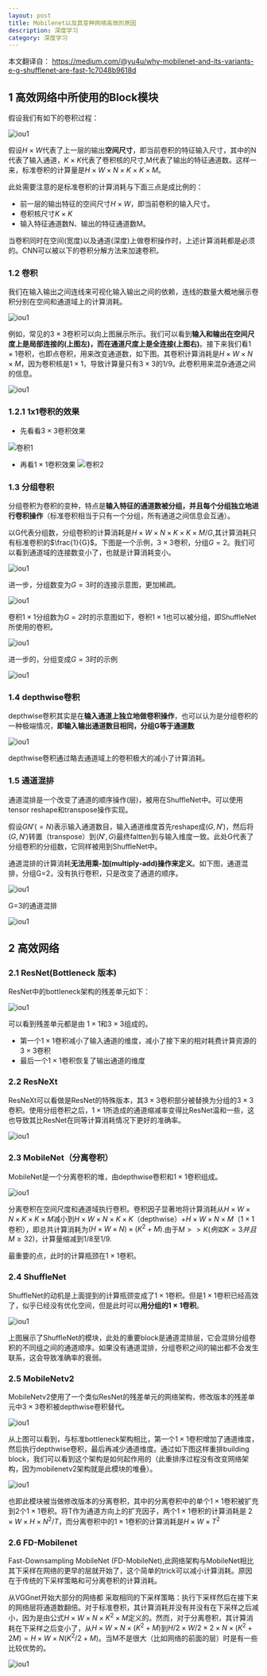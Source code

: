 ```yaml
---
layout: post
title: Mobilenet以及其变种网络高效的原因
description: 深度学习
category: 深度学习
---
```

本文翻译自： https://medium.com/@yu4u/why-mobilenet-and-its-variants-e-g-shufflenet-are-fast-1c7048b9618d

## 1 高效网络中所使用的Block模块

假设我们有如下的卷积过程：

![iou1](/images/blog/effient-smallnet-1.png)

假设$H\times W$代表了上一层的输出**空间尺寸**，即当前卷积的特征输入尺寸，其中的N代表了输入通道，$K\times K$代表了卷积核的尺寸,M代表了输出的特征通道数。这样一来，标准卷积的计算量是$H\times W\times N\times K\times K\times M$。

此处需要注意的是标准卷积的计算消耗与下面三点是成比例的：

+ 前一层的输出特征的空间尺寸$H\times W$，即当前卷积的输入尺寸。
+ 卷积核尺寸$K\times K$
+ 输入特征通道数N、输出的特征通道数M。

当卷积同时在空间(宽度)以及通道(深度)上做卷积操作时，上述计算消耗都是必须的。CNN可以被以下的卷积分解方法来加速卷积。

### 1.2 卷积

我们在输入输出之间连线来可视化输入输出之间的依赖，连线的数量大概地展示卷积分别在空间和通道域上的计算消耗。

![iou1](/images/blog/effient-smallnet-2.png)

例如，常见的$3\times3$卷积可以向上图展示所示。我们可以看到**输入和输出在空间尺度上是局部连接的(上图左)，而在通道尺度上是全连接(上图右)**。接下来我们看$1\times1$卷积，也即点卷积，用来改变通道数，如下图。其卷积计算消耗是$H\times W\times N\times M$，因为卷积核是$1\times1$，导致计算量只有$3\times3$的1/9。此卷积用来混杂通道之间的信息。

![iou1](/images/blog/effient-smallnet-3.png)

### 1.2.1 1x1卷积的效果

+ 先看看$3\times 3$卷积效果

![卷积1](/images/blog/small_effient_3x3.gif)

+ 再看$1\times 1$卷积效果
![卷积2](/images/blog/small_effient_1x1.gif)

### 1.3 分组卷积

分组卷积为卷积的变种，特点是**输入特征的通道数被分组，并且每个分组独立地进行卷积操作**（标准卷积相当于只有一个分组，所有通道之间信息会互通）。

以G代表分组数，分组卷积的计算消耗是$H\times W\times N\times K\times K\times M/G$,其计算消耗只有标准卷积的$\frac{1}{G}$。下图是一个示例，$3\times3$卷积，分组$G=2$。我们可以看到通道域的连接数变小了，也就是计算消耗变小。

![iou1](/images/blog/effient-smallnet-4.png)

进一步，分组数变为$G=3$时的连接示意图，更加稀疏。

![iou1](/images/blog/effient-smallnet-5.png)

卷积$1\times1$分组数为$G=2$时的示意图如下，卷积$1\times 1$也可以被分组，即ShuffleNet所使用的卷积。

![iou1](/images/blog/effient-smallnet-6.png)

进一步的，分组变成$G=3$时的示例

![iou1](/images/blog/effient-smallnet-7.png)


### 1.4 depthwise卷积

depthwise卷积其实是在**输入通道上独立地做卷积操作**，也可以认为是分组卷积的一种极端情况，**即输入输出通道数目相同，分组G等于通道数**

![iou1](/images/blog/effient-smallnet-8.png)

depthwise卷积通过略去通道域上的卷积极大的减小了计算消耗。

### 1.5 通道混排

通道混排是一个改变了通道的顺序操作(层)，被用在ShuffleNet中。可以使用tensor reshape和transpose操作实现。

假设$GN'(=N)$表示输入通道数目，输入通道维度首先reshape成$(G,N')$，然后将$(G,N')$转置（transpose）到$(N',G)$最终faltten到与输入维度一致。此处G代表了分组卷积的分组数，它同样被用到ShuffleNet中。

通道混排的计算消耗**无法用乘-加(multiply-add)操作来定义**。如下图，通道混排，分组G=2，没有执行卷积，只是改变了通道的顺序。

![iou1](/images/blog/effient-smallnet-9.png)

G=3的通道混排

![iou1](/images/blog/effient-smallnet-10.png)


## 2 高效网络

### 2.1 ResNet(Bottleneck 版本)

ResNet中的bottleneck架构的残差单元如下：

![iou1](/images/blog/effient-smallnet-11.png)

可以看到残差单元都是由 $1\times1$和$3\times3$组成的。
+ 第一个$1\times1$卷积减小了输入通道的维度，减小了接下来的相对耗费计算资源的$3\times3$卷积
+ 最后一个$1\times1$卷积恢复了输出通道的维度

### 2.2 ResNeXt

ResNeXt可以看做是ResNet的特殊版本，其$3\times3$卷积部分被替换为分组的$3\times3$卷积。使用分组卷积之后，$1\times1$所造成的通道缩减率变得比ResNet温和一些，这也导致其比ResNet在同等计算消耗情况下更好的准确率。

![iou1](/images/blog/effient-smallnet-12.png)

### 2.3 MobileNet（分离卷积）

MobileNet是一个分离卷积的堆，由depthwise卷积和$1\times1$卷积组成。

![iou1](/images/blog/effient-smallnet-13.png)

分离卷积在空间尺度和通道域执行卷积。卷积因子显著地将计算消耗从$H\times W\times N\times K\times K\times M$减小到$H\times W\times N\times K\times K$（depthwise）+$H\times W\times N\times M$（$1\times1$卷积），即总共计算消耗为$(H\times W\times N)\times(K^2+M)$.由于$M>>K(例如 K=3并且M\ge 32)$，计算量缩减到1/8至1/9.

最重要的点，此时的计算瓶颈在$1\times1$卷积。

### 2.4 ShuffleNet

ShuffleNet的动机是上面提到的计算瓶颈变成了$1\times1$卷积。但是$1\times1$卷积已经高效了，似乎已经没有优化空间，但是此时可以**用分组的$1\times1$卷积**。

![iou1](/images/blog/effient-smallnet-14.png)

上图展示了ShuffleNet的模块，此处的重要block是通道混排层，它会混排分组卷积的不同组之间的通道顺序。如果没有通道混排，分组卷积之间的输出都不会发生联系，这会导致准确率的衰弱。

### 2.5 MobileNetv2

MobileNetv2使用了一个类似ResNet的残差单元的网络架构，修改版本的残差单元中$3\times3$卷积被depthwise卷积替代。

![iou1](/images/blog/effient-smallnet-15.png)

从上图可以看到，与标准bottleneck架构相比，第一个$1\times1$卷积增加了通道维度，然后执行depthwise卷积，最后再减少通道维度。通过如下图这样重排building block，我们可以看到这个架构是如何起作用的（此重排序过程没有改变网络架构，因为mobilenetv2架构就是此模块的堆叠）。

![iou1](/images/blog/effient-smallnet-16.png)

也即此模块被当做修改版本的分离卷积，其中的分离卷积中的单个$1\times1$卷积被扩充到2个$1\times1$卷积。将T作为通道方向上的扩充因子，两个$1\times1$卷积的计算消耗是 $2\times W\times H\times N^2/T$，而分离卷积中的$1\times1$卷积的计算消耗是$H\times W\times T^2$

### 2.6 FD-Mobilenet

 Fast-Downsampling MobileNet (FD-MobileNet),此网络架构与MobileNet相比其下采样在网络的更早的层就开始了，这个简单的trick可以减小计算消耗。原因在于传统的下采样策略和可分离卷积的计算消耗。

从VGGnet开始大部分的网络都 采取相同的下采样策略：执行下采样然后在接下来的网络层将通道数翻倍。对于标准卷积，其计算消耗并没有并没有在下采样之后减小，因为是由公式$H\times W\times N\times K^2\times M$定义的。然而，对于分离卷积，其计算消耗在下采样之后变小了，从$H\times W\times N\times(K^2+M)$到$H/2\times W/2\times 2\times N\times(K^2+2M)=H\times W\times N(K^2/2+M)$。当M不是很大（比如网络的前面的层）时是有一些比较优势的。

![iou1](/images/blog/effient-smallnet-17.png)


